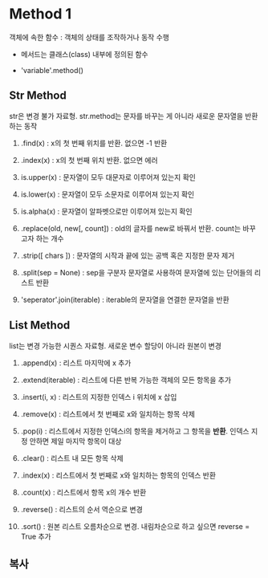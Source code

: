 # Method 1 
객체에 속한 함수 : 객체의 상태를 조작하거나 동작 수행

- 메서드는 클래스(class) 내부에 정의된 함수

- 'variable'.method()

## Str Method
str은 변경 불가 자료형. str.method는 문자를 바꾸는 게 아니라 새로운 문자열을 반환하는 동작

1. .find(x) : x의 첫 번째 위치를 반환. 없으면 -1 반환

2. .index(x) : x의 첫 번째 위치 반환. 없으면 에러

3. is.upper(x) : 문자열이 모두 대문자로 이루어져 있는지 확인

4. is.lower(x) : 문자열이 모두 소문자로 이루어져 있는지 확인

5. is.alpha(x) : 문자열이 알파벳으로만 이루어져 있는지 확인

6. .replace(old, new[, count]) : old의 글자를 new로 바꿔서 반환. count는 바꾸고자 하는 개수

7. .strip([ chars ]) : 문자열의 시작과 끝에 있는 공백 혹은 지정한 문자 제거

8. .split(sep = None) : sep을 구분자 문자열로 사용하여 문자열에 있는 단어들의 리스트 반환

9. 'seperator'.join(iterable) : iterable의 문자열을 연결한 문자열을 반환

## List Method
list는 변경 가능한 시퀀스 자료형. 새로운 변수 할당이 아니라 원본이 변경

1. .append(x) : 리스트 마지막에 x 추가

2. .extend(iterable) : 리스트에 다른 반복 가능한 객체의 모든 항목을 추가

3. .insert(i, x) : 리스트의 지정한 인덱스 i 위치에 x 삽입

4. .remove(x) : 리스트에서 첫 번째로 x와 일치하는 항목 삭제

5. .pop(i) : 리스트에서 지정한 인덱스i의 항목을 제거하고 그 항목을 **반환**. 인덱스 지정 안하면 제일 마지막 항목이 대상

6. .clear() : 리스트 내 모든 항목 삭제

7. .index(x) : 리스트에서 첫 번째로 x와 일치하는 항목의 인덱스 반환

8. .count(x) : 리스트에서 항목 x의 개수 반환

9. .reverse() : 리스트의 순서 역순으로 변경

10. .sort() : 원본 리스트 오름차순으로 변경. 내림차순으로 하고 싶으면 reverse = True 추가

## 복사